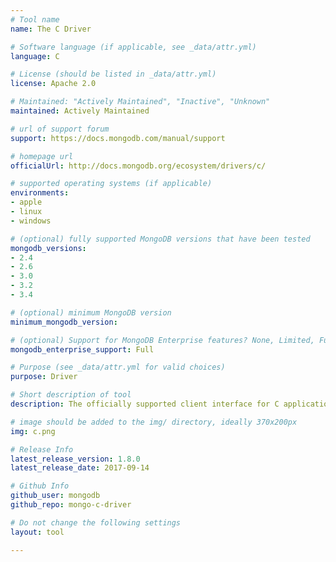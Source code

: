 ```yaml
---
# Tool name
name: The C Driver

# Software language (if applicable, see _data/attr.yml)
language: C

# License (should be listed in _data/attr.yml)
license: Apache 2.0

# Maintained: "Actively Maintained", "Inactive", "Unknown"
maintained: Actively Maintained

# url of support forum
support: https://docs.mongodb.com/manual/support

# homepage url
officialUrl: http://docs.mongodb.org/ecosystem/drivers/c/

# supported operating systems (if applicable)
environments:
- apple
- linux
- windows

# (optional) fully supported MongoDB versions that have been tested
mongodb_versions:
- 2.4
- 2.6
- 3.0
- 3.2
- 3.4

# (optional) minimum MongoDB version
minimum_mongodb_version:

# (optional) Support for MongoDB Enterprise features? None, Limited, Full
mongodb_enterprise_support: Full

# Purpose (see _data/attr.yml for valid choices)
purpose: Driver

# Short description of tool
description: The officially supported client interface for C applications.

# image should be added to the img/ directory, ideally 370x200px
img: c.png

# Release Info
latest_release_version: 1.8.0
latest_release_date: 2017-09-14

# Github Info
github_user: mongodb
github_repo: mongo-c-driver

# Do not change the following settings
layout: tool

---
```



